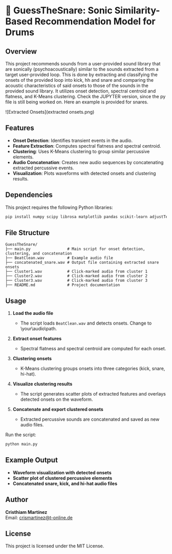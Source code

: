 # 🥁 GuessTheSnare: Sonic Similarity-Based Recommendation Model for Drums

## Overview
This project recommends sounds from a user-provided sound library that are sonically (psychoacoustically) similar to the sounds extracted from a target user-provided loop. This is done by extracting and classifying the onsets of the provided loop into kick, hh and snare and comparing the acoustic characteristics of said onsets to those of the sounds in the provided sound library. It utilizes onset detection, spectral centroid and flatness, and K-Means clustering. Check the JUPYTER version, since the py file is still being worked on. Here an example is provided for snares.

![Extracted Onsets](extracted onsets.png)


## Features
- **Onset Detection**: Identifies transient events in the audio.
- **Feature Extraction**: Computes spectral flatness and spectral centroid.
- **Clustering**: Uses K-Means clustering to group similar percussive elements.
- **Audio Concatenation**: Creates new audio sequences by concatenating extracted percussive events.
- **Visualization**: Plots waveforms with detected onsets and clustering results.

## Dependencies
This project requires the following Python libraries:
```bash
pip install numpy scipy librosa matplotlib pandas scikit-learn adjustText soundfile
```

## File Structure
```
GuessTheSnare/
├── main.py                # Main script for onset detection, clustering, and concatenation
├── BeatClean.wav          # Example audio file
├── concatenated_snare.wav # Output file containing extracted snare onsets
├── Cluster1.wav           # Click-marked audio from cluster 1
├── Cluster2.wav           # Click-marked audio from cluster 2
├── Cluster3.wav           # Click-marked audio from cluster 3
├── README.md              # Project documentation
```

## Usage
1. **Load the audio file**
   - The script loads `BeatClean.wav` and detects onsets. Change to \your\audio\path.

2. **Extract onset features**
   - Spectral flatness and spectral centroid are computed for each onset.

3. **Clustering onsets**
   - K-Means clustering groups onsets into three categories (kick, snare, hi-hat).

4. **Visualize clustering results**
   - The script generates scatter plots of extracted features and overlays detected onsets on the waveform.

5. **Concatenate and export clustered onsets**
   - Extracted percussive sounds are concatenated and saved as new audio files.

Run the script:
```bash
python main.py
```

## Example Output
- **Waveform visualization with detected onsets**
- **Scatter plot of clustered percussive elements**
- **Concatenated snare, kick, and hi-hat audio files**

## Author
**Cristhiam Martínez**  
Email: [crismartinez@t-online.de](mailto:crismartinez@t-online.de)

## License
This project is licensed under the MIT License.


